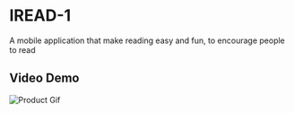 # IREAD-1
A mobile application that make reading easy and fun, to encourage people to read

## Video Demo
![Product Gif](./Screendhots/output.gif)
